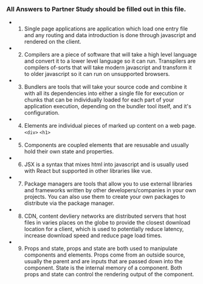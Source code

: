 ### All Answers to Partner Study should be filled out in this file.
 * 1. Single page applications are application which load one entry file and any routing and data introduction is done through
 javascript and rendered on the client.

* 2. Compilers are a piece of software that will take a high level language and convert it to a lower level language so it can run. Transpilers are compilers of-sorts that will take modern javascript and transform it to older javascript so it can run on unsupported browsers.

* 3. Bundlers are tools that will take your source code and combine it with all its dependencies into either a single file for execution or chunks that can be individually loaded for each part of your application execution, depending on the bundler tool itself, and it's configuration.

* 4. Elements are individual pieces of marked up content on a web page. `<div>` `<h1>`

* 5. Components are coupled elements that are resusable and usually hold their own state and properties.

* 6. JSX is a syntax that mixes html into javascript and is usually used with React but supported in other libraries like vue.

* 7. Package managers are tools that allow you to use external libraries and frameworks written by other developers/companies in your own projects. You can also use them to create your own packages to distribute via the package manager.

* 8. CDN, content devliery networks are distributed servers that host files in varies places on the globe to provide the closest download location for a client, which is used to potentially reduce latency, increase download speed and  reduce page load times.

* 9. Props and state, props and state are both used to manipulate components and elements. Props come from an outside source, usually the parent and are inputs that are passed down into the component. State is the internal memory of a component. Both props and state can control the rendering output of the component.
